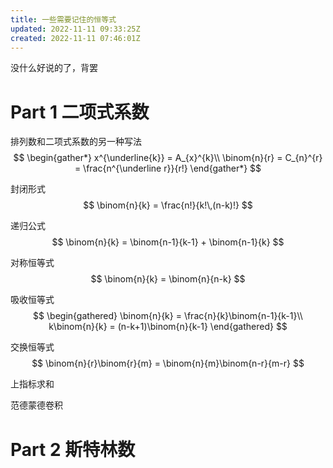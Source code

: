 ```yaml
---
title: 一些需要记住的恒等式
updated: 2022-11-11 09:33:25Z
created: 2022-11-11 07:46:01Z
---
```


没什么好说的了，背罢

# Part 1 二项式系数

排列数和二项式系数的另一种写法
$$
\begin{gather*}
	x^{\underline{k}} = A_{x}^{k}\\
	\binom{n}{r} = C_{n}^{r} = \frac{n^{\underline r}}{r!}
\end{gather*}
$$

封闭形式
$$
\binom{n}{k} = \frac{n!}{k!\,(n-k)!}
$$

递归公式
$$
\binom{n}{k} = \binom{n-1}{k-1} + \binom{n-1}{k}
$$

对称恒等式
$$
\binom{n}{k} = \binom{n}{n-k}
$$

吸收恒等式
$$
\begin{gathered}
\binom{n}{k} = \frac{n}{k}\binom{n-1}{k-1}\\
k\binom{n}{k} = (n-k+1)\binom{n}{k-1}
\end{gathered}
$$

交换恒等式
$$
\binom{n}{r}\binom{r}{m} = \binom{n}{m}\binom{n-r}{m-r}
$$

上指标求和

范德蒙德卷积



# Part 2 斯特林数

